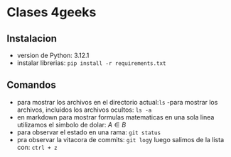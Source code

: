 # Clases 4geeks
## Instalacion
- version de Python: 3.12.1
- instalar librerias: `pip install -r requirements.txt`
## Comandos
- para mostrar los archivos en el directorio actual:`ls`
-para mostrar los archivos, incluidos los archivos ocultos: `ls -a`
- en markdown para mostrar formulas matematicas en una sola linea utilizamos el simbolo de dolar: $A \in B$
- para observar el estado en una rama: `git status`
- pra observar la vitacora de commits: `git log`y luego salimos de la lista con: `ctrl + z`
